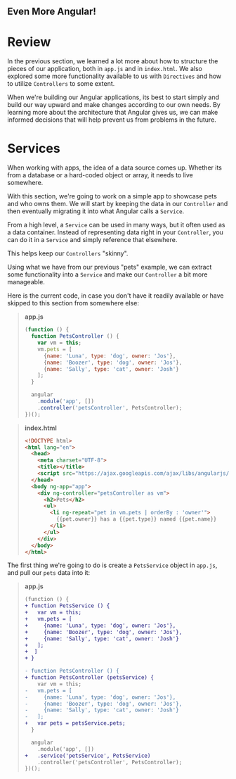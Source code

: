 Even More Angular!
----------

# Review

In the previous section, we learned a lot more about how to structure the pieces
of our application, both in `app.js` and in `index.html`. We also explored some
more functionality available to us with `Directives` and how to utilize
`Controllers` to some extent.

When we're building our Angular applications, its best to start simply and build
our way upward and make changes according to our own needs. By learning more
about the architecture that Angular gives us, we can make informed decisions
that will help prevent us from problems in the future.

# Services

When working with apps, the idea of a data source comes up. Whether its from a
database or a hard-coded object or array, it needs to live somewhere.

With this section, we're going to work on a simple app to showcase pets and
who owns them. We will start by keeping the data in our `Controller` and then
eventually migrating it into what Angular calls a `Service`.

From a high level, a `Service` can be used in many ways, but it often used as a
data container. Instead of representing data right in your `Controller`, you can
do it in a `Service` and simply reference that elsewhere.

This helps keep our `Controllers` "skinny".

Using what we have from our previous "pets" example, we can extract some
functionality into a `Service` and make our `Controller` a bit more manageable.

Here is the current code, in case you don't have it readily available or have
skipped to this section from somewhere else:

> **app.js**
> ```javascript
> (function () {
>   function PetsController () {
>     var vm = this;
>     vm.pets = [
>       {name: 'Luna', type: 'dog', owner: 'Jos'},
>       {name: 'Boozer', type: 'dog', owner: 'Jos'},
>       {name: 'Sally', type: 'cat', owner: 'Josh'}
>     ];
>   }
> 
>   angular
>     .module('app', [])
>     .controller('petsController', PetsController);
> })();

> **index.html**
> ```html
> <!DOCTYPE html>
> <html lang="en">
>   <head>
>     <meta charset="UTF-8">
>     <title></title>
>     <script src="https://ajax.googleapis.com/ajax/libs/angularjs/1.5.0/angular.min.js"></script> 
>   </head>
>   <body ng-app="app">
>     <div ng-controller="petsController as vm">
>       <h2>Pets</h2>
>       <ul>
>         <li ng-repeat="pet in vm.pets | orderBy : 'owner'">
>           {{pet.owner}} has a {{pet.type}} named {{pet.name}}
>         </li>
>       </ul>
>     </div>
>   </body>
> </html>
> 
> ```

The first thing we're going to do is create a `PetsService` object in `app.js`,
and pull our `pets` data into it:

> **app.js**
> ```diff
> (function () {
> + function PetsService () {
> +   var vm = this;
> +   vm.pets = [
> +     {name: 'Luna', type: 'dog', owner: 'Jos'},
> +     {name: 'Boozer', type: 'dog', owner: 'Jos'},
> +     {name: 'Sally', type: 'cat', owner: 'Josh'}
> +   ];
> +  ]
> + }
> 
> - function PetsController () {
> + function PetsController (petsService) {
>     var vm = this;
> -   vm.pets = [
> -     {name: 'Luna', type: 'dog', owner: 'Jos'},
> -     {name: 'Boozer', type: 'dog', owner: 'Jos'},
> -     {name: 'Sally', type: 'cat', owner: 'Josh'}
> -   ];
> +   var pets = petsService.pets;
>   }
> 
>   angular
>     .module('app', [])
> +   .service('petsService', PetsService)
>     .controller('petsController', PetsController);
> })();
